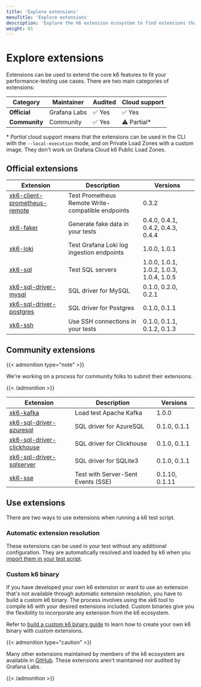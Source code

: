 ```yaml
---
title: 'Explore extensions'
menuTitle: 'Explore extensions'
description: 'Explore the k6 extension ecosystem to find extensions that fit your use cases.'
weight: 01
---
```


# Explore extensions

Extensions can be used to extend the core k6 features to fit your performance-testing use cases. There are two main categories of extensions:

| Category      | Maintainer   | Audited | Cloud support |
| ------------- | ------------ | ------- | ------------- |
| **Official**  | Grafana Labs | ✅ Yes  | ✅ Yes        |
| **Community** | Community    | ✅ Yes  | ⚠️ Partial\*  |

\* _Partial_ cloud support means that the extensions can be used in the CLI with the `--local-execution` mode, and on Private Load Zones with a custom image. They don't work on Grafana Cloud k6 Public Load Zones.

## Official extensions

| Extension                                                                               | Description                                       | Versions                                 |
| --------------------------------------------------------------------------------------- | ------------------------------------------------- | ---------------------------------------- |
| [xk6-client-prometheus-remote](https://github.com/grafana/xk6-client-prometheus-remote) | Test Prometheus Remote Write-compatible endpoints | 0.3.2                                    |
| [xk6-faker](https://github.com/grafana/xk6-faker)                                       | Generate fake data in your tests                  | 0.4.0, 0.4.1, 0.4.2, 0.4.3, 0.4.4        |
| [xk6-loki](https://github.com/grafana/xk6-loki)                                         | Test Grafana Loki log ingestion endpoints         | 1.0.0, 1.0.1                             |
| [xk6-sql](https://github.com/grafana/xk6-sql)                                           | Test SQL servers                                  | 1.0.0, 1.0.1, 1.0.2, 1.0.3, 1.0.4, 1.0.5 |
| [xk6-sql-driver-mysql](https://github.com/grafana/xk6-sql-driver-mysql)                 | SQL driver for MySQL                              | 0.1.0, 0.2.0, 0.2.1                      |
| [xk6-sql-driver-postgres](https://github.com/grafana/xk6-sql-driver-postgres)           | SQL driver for Postgres                           | 0.1.0, 0.1.1                             |
| [xk6-ssh](https://github.com/grafana/xk6-ssh)                                           | Use SSH connections in your tests                 | 0.1.0, 0.1.1, 0.1.2, 0.1.3               |

## Community extensions

{{< admonition type="note" >}}

We're working on a process for community folks to submit their extensions.

{{< /admonition >}}

| Extension                                                                         | Description                        | Versions       |
| --------------------------------------------------------------------------------- | ---------------------------------- | -------------- |
| [xk6-kafka](https://github.com/mostafa/xk6-kafka)                                 | Load test Apache Kafka             | 1.0.0          |
| [xk6-sql-driver-azuresql](https://github.com/grafana/xk6-sql-driver-azuresql)     | SQL driver for AzureSQL            | 0.1.0, 0.1.1   |
| [xk6-sql-driver-clickhouse](https://github.com/grafana/xk6-sql-driver-clickhouse) | SQL driver for Clickhouse          | 0.1.0, 0.1.1   |
| [xk6-sql-driver-sqlserver](https://github.com/grafana/xk6-sql-driver-sqlserver)   | SQL driver for SQLite3             | 0.1.0, 0.1.1   |
| [xk6-sse](https://github.com/phymbert/xk6-sse)                                    | Test with Server-Sent Events (SSE) | 0.1.10, 0.1.11 |

## Use extensions

There are two ways to use extensions when running a k6 test script.

### Automatic extension resolution

These extensions can be used in your test without any additional configuration. They are automatically resolved and loaded by k6 when you [import them in your test script](https://grafana.com/docs/k6/<K6_VERSION>/extensions/run/#using-automatic-extension-loading).

### Custom k6 binary

If you have developed your own k6 extension or want to use an extension that's not available through automatic extension resolution, you have to build a custom k6 binary. The process involves using the xk6 tool to compile k6 with your desired extensions included. Custom binaries give you the flexibility to incorporate any extension from the k6 ecosystem.

Refer to [build a custom k6 binary guide](https://grafana.com/docs/k6/<K6_VERSION>/extensions/run/#use-extensions-with-a-custom-k6-binary) to learn how to create your own k6 binary with custom extensions.

{{< admonition type="caution" >}}

Many other extensions maintained by members of the k6 ecosystem are available in [GitHub](https://github.com/topics/xk6). These extensions aren't maintained nor audited by Grafana Labs.

{{< /admonition >}}
